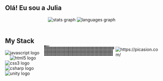 ## Olá! Eu sou a Julia
<div align="center">
  <img src="https://github-readme-stats.vercel.app/api?username=Julia61&hide_title=false&hide_rank=false&show_icons=true&include_all_commits=true&count_private=true&disable_animations=false&theme=dracula&locale=en&hide_border=false&order=1" height="150" alt="stats graph" />
  <img src="https://github-readme-stats.vercel.app/api/top-langs?username=Julia61&locale=en&hide_title=false&layout=compact&card_width=320&langs_count=5&theme=dracula&hide_border=false&order=2" height="150" alt="languages graph" />
</div>

<div style="display: flex; align-items: center; justify-content: space-between; margin-top: 20px;">
  <div>
    <h2>My Stack</h2>
    <img src="https://cdn.jsdelivr.net/gh/devicons/devicon/icons/javascript/javascript-original.svg" height="40" alt="javascript logo" />
    <img width="12" />
    <img src="https://cdn.jsdelivr.net/gh/devicons/devicon/icons/html5/html5-original.svg" height="40" alt="html5 logo" />
    <img width="12" />
    <img src="https://cdn.jsdelivr.net/gh/devicons/devicon/icons/css3/css3-original.svg" height="40" alt="css3 logo" />
    <img width="12" />
    <img src="https://cdn.jsdelivr.net/gh/devicons/devicon/icons/csharp/csharp-original.svg" height="40" alt="csharp logo" />
    <img width="12" />
    <img src="https://cdn.jsdelivr.net/gh/devicons/devicon/icons/unity/unity-original.svg" height="40" alt="unity logo" />
  </div>

  <div>
    <picture>
      <source media="(prefers-color-scheme: dark)" srcset="https://raw.githubusercontent.com/Julia61/Julia61/output/github-contribution-grid-snake-dark.svg">
      <source media="(prefers-color-scheme: light)" srcset="https://raw.githubusercontent.com/Julia61/Julia61/output/github-contribution-grid-snake-dark.svg">
      <img align="center" alt="github contribution grid snake animation" src="https://raw.githubusercontent.com/Julia61/Julia61/output/github-contribution-grid-snake.svg">
    </picture>
  </div>

  <div>
    <img src="https://i.picasion.com/pic92/c7e750b90f9cef758424207bfed3345f.gif" width="125" height="125" alt="https://picasion.com/" />
  </div>
</div>
